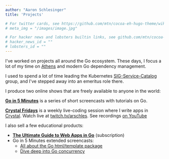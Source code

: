 ```yaml
---
author: "Aaron Schlesinger"
title: 'Projects'

# For twitter cards, see https://github.com/mtn/cocoa-eh-hugo-theme/wiki/Twitter-cards
# meta_img = "/images/image.jpg"

# For hacker news and lobsters builtin links, see github.com/mtn/cocoa-eh-hugo-theme/wiki/Social-Links
# hacker_news_id = ""
# lobsters_id = ""
---
```


I've worked on projects all around the Go ecosystem. These days, I focus a lot of my time on [Athens](https://docs.gomods.io) and modern Go dependency management.

I used to spend a lot of time leading the Kubernetes [SIG-Service-Catalog](https://github.com/kubernetes-incubator/service-catalog) group, and I've stepped away into an emeritus role there.

I produce two online shows that are freely available to anyone in the world:

**[Go in 5 Minutes](https://gifm.dev)** is a series of short screencasts with tutorials on Go.

**[Crystal Fridays]()** is a weekly live-coding session where I write apps in [Crystal](https://crystal-lang.org). Watch live at [twitch.tv/arschles](https://twitch.tv/arschles). See recordings [on YouTube](https://www.youtube.com/playlist?list=PLd5PS0DQ17GBxMQ78nmowkAxilgS_LrNB)

I also sell a few educational products:

- **[The Ultimate Guide to Web Apps in Go](https://gumroad.com/l/hgHhj)** (subscription)
- Go in 5 Minutes extended screencasts:
    - [All about the Go html/template package](https://gum.co/gifm-x-14)
    - [Dive deep into Go concurrency](https://gum.co/gifm-x-15)

